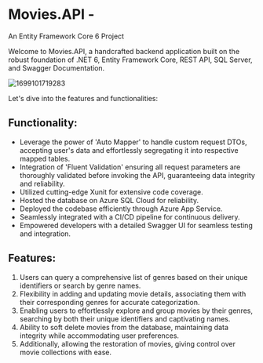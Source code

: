 # Movies.API - 
An Entity Framework Core 6 Project

Welcome to Movies.API, a handcrafted backend application built on the robust foundation of .NET 6, Entity Framework Core, REST API, SQL Server, and Swagger Documentation.

![1699101719283](https://github.com/i-nikhil/Movies.API/assets/66352372/1210e006-ef28-4764-b2ba-9235001217d6)

Let's dive into the features and functionalities:

## Functionality:
- Leverage the power of 'Auto Mapper' to handle custom request DTOs, accepting user's data and effortlessly segregating it into respective mapped tables.
- Integration of 'Fluent Validation' ensuring all request parameters are thoroughly validated before invoking the API, guaranteeing data integrity and reliability.
- Utilized cutting-edge Xunit for extensive code coverage.
- Hosted the database on Azure SQL Cloud for reliability.
- Deployed the codebase efficiently through Azure App Service.
- Seamlessly integrated with a CI/CD pipeline for continuous delivery.
- Empowered developers with a detailed Swagger UI for seamless testing and integration.

## Features:
1. Users can query a comprehensive list of genres based on their unique identifiers or search by genre names.
2. Flexibility in adding and updating movie details, associating them with their corresponding genres for accurate categorization.
3. Enabling users to effortlessly explore and group movies by their genres, searching by both their unique identifiers and captivating names.
4. Ability to soft delete movies from the database, maintaining data integrity while accommodating user preferences.
5. Additionally, allowing the restoration of movies, giving control over movie collections with ease.
